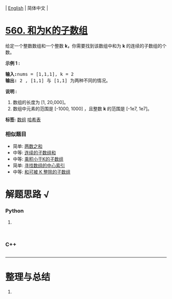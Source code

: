 | [English](README_EN.md) | 简体中文 |

# [560. 和为K的子数组](https://leetcode-cn.com/problems/subarray-sum-equals-k)
<p>给定一个整数数组和一个整数&nbsp;<strong>k，</strong>你需要找到该数组中和为&nbsp;<strong>k&nbsp;</strong>的连续的子数组的个数。</p>

<p><strong>示例 1 :</strong></p>

<pre>
<strong>输入:</strong>nums = [1,1,1], k = 2
<strong>输出:</strong> 2 , [1,1] 与 [1,1] 为两种不同的情况。
</pre>

<p><strong>说明 :</strong></p>

<ol>
	<li>数组的长度为 [1, 20,000]。</li>
	<li>数组中元素的范围是 [-1000, 1000] ，且整数&nbsp;<strong>k&nbsp;</strong>的范围是&nbsp;[-1e7, 1e7]。</li>
</ol>

**标签:**  [数组](https://leetcode-cn.com/tag/array) [哈希表](https://leetcode-cn.com/tag/hash-table) 
 ### 相似题目
- 简单:	[两数之和](https://leetcode-cn.com/problems/two-sum) 
- 中等:	[连续的子数组和](https://leetcode-cn.com/problems/continuous-subarray-sum) 
- 中等:	[乘积小于K的子数组](https://leetcode-cn.com/problems/subarray-product-less-than-k) 
- 简单:	[寻找数组的中心索引](https://leetcode-cn.com/problems/find-pivot-index) 
- 中等:	[和可被 K 整除的子数组](https://leetcode-cn.com/problems/subarray-sums-divisible-by-k) 

# 解题思路 √

### Python

1. 

```python

```


```python

```

### C++

```cpp

```

---



# 整理与总结

1. 